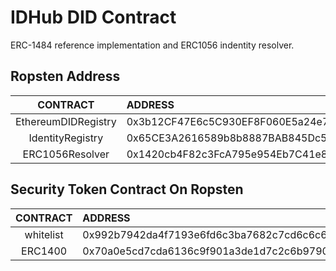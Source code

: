# IDHub DID Contract
ERC-1484 reference implementation and ERC1056 indentity resolver.

## Ropsten Address

|      CONTRACT       |   ADDRESS   | 
|  :----------------: | :---------- | 
| EthereumDIDRegistry |0x3b12CF47E6c5C930EF8F060E5a24e7B84Ce2AD7a|
| IdentityRegistry    |0x65CE3A2616589b8b8887BAB845Dc5bD153Cb0e05|
| ERC1056Resolver     |0x1420cb4F82c3FcA795e954Eb7C41e8A92568E534|

## Security Token Contract On Ropsten
|      CONTRACT       |   ADDRESS   | 
|  :----------------: | :---------- | 
| whitelist           |0x992b7942da4f7193e6fd6c3ba7682c7cd6c6c6ab|
| ERC1400             |0x70a0e5cd7cda6136c9f901a3de1d7c2c6b97908c|

